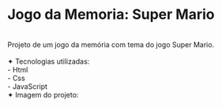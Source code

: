 # Jogo da Memoria: Super Mario
<br>
Projeto de um jogo da memória com tema do jogo Super Mario.
<br> <br>
✦ Tecnologias utilizadas:
<br>
- Html
<br>
- Css
<br>
- JavaScript
<br>
✦ Imagem do projeto:
<br> <br>
